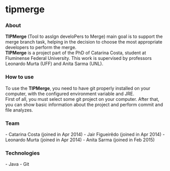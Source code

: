 # tipmerge

<h3>About</h3>
<strong>TIPMerge</strong> (Tool to assIgn  develoPers to Merge) main goal is to support the merge branch task, helping in the decision to choose the most appropriate developers to perform the merge.<br />
<strong>TIPMerge</strong> is a project part of the PhD of Catarina Costa, student at Fluminense Federal University. This work is supervised by professors Leonardo Murta (UFF) and Anita Sarma (UNL).

<h3>How to use</h3>
To use the <strong>TIPMerge</strong>, you need to have git properly installed on your computer, with the configured environment variable and JRE.<br />
First of all, you must select some git project on your computer. After that, you can show basic information about the project and perform commit and file analyzes.

<h3>Team</h3>
-  Catarina Costa (joined in Apr 2014)
-  Jair Figueirêdo (joined in Apr 2014)
-  Leonardo Murta (joined in Apr 2014)
-  Anita Sarma (joined in Feb 2015)
	
<h3>Technologies</h3>
-  Java
-  Git
